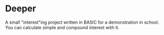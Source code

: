 Deeper
======

A small "interest"ing project written in BASIC for a demonstration in school.
You can calculate simple and compound interest with it.
